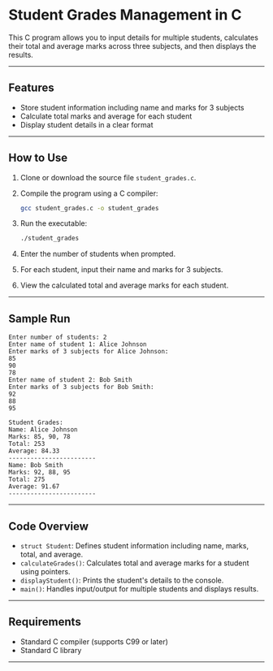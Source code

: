 
# Student Grades Management in C

This C program allows you to input details for multiple students, calculates their total and average marks across three subjects, and then displays the results.

---

## Features

* Store student information including name and marks for 3 subjects
* Calculate total marks and average for each student
* Display student details in a clear format

---

## How to Use

1. Clone or download the source file `student_grades.c`.

2. Compile the program using a C compiler:

   ```bash
   gcc student_grades.c -o student_grades
   ```

3. Run the executable:

   ```bash
   ./student_grades
   ```

4. Enter the number of students when prompted.

5. For each student, input their name and marks for 3 subjects.

6. View the calculated total and average marks for each student.

---

## Sample Run

```
Enter number of students: 2
Enter name of student 1: Alice Johnson
Enter marks of 3 subjects for Alice Johnson:
85
90
78
Enter name of student 2: Bob Smith
Enter marks of 3 subjects for Bob Smith:
92
88
95

Student Grades:
Name: Alice Johnson
Marks: 85, 90, 78
Total: 253
Average: 84.33
------------------------
Name: Bob Smith
Marks: 92, 88, 95
Total: 275
Average: 91.67
------------------------
```

---

## Code Overview

* `struct Student`: Defines student information including name, marks, total, and average.
* `calculateGrades()`: Calculates total and average marks for a student using pointers.
* `displayStudent()`: Prints the student's details to the console.
* `main()`: Handles input/output for multiple students and displays results.

---

## Requirements

* Standard C compiler (supports C99 or later)
* Standard C library



---

